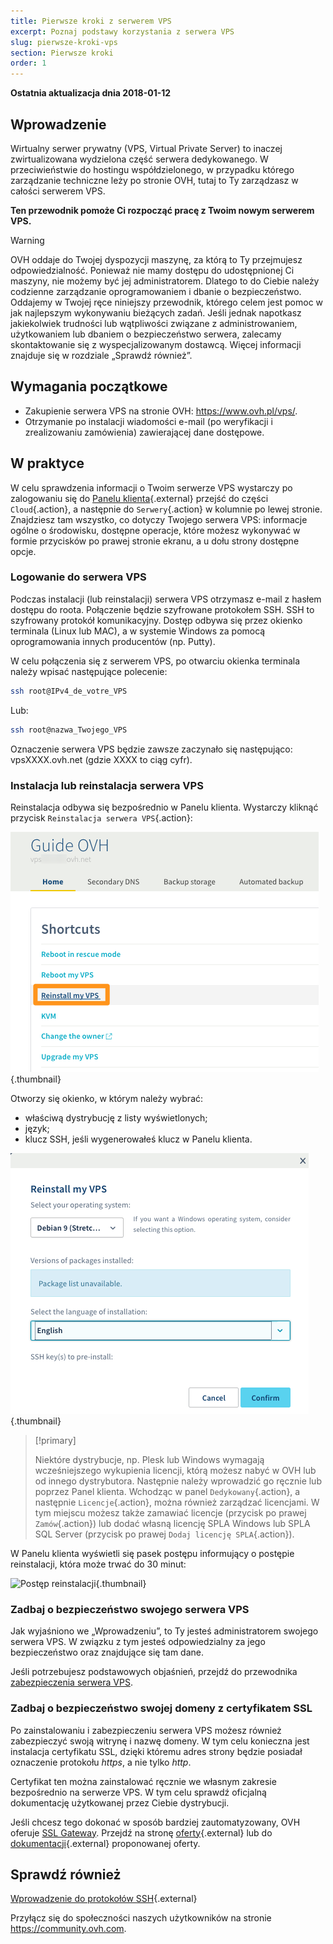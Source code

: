 ```yaml
---
title: Pierwsze kroki z serwerem VPS
excerpt: Poznaj podstawy korzystania z serwera VPS
slug: pierwsze-kroki-vps
section: Pierwsze kroki
order: 1
---
```


**Ostatnia aktualizacja dnia 2018-01-12**
 
## Wprowadzenie

Wirtualny serwer prywatny (VPS, Virtual Private Server) to inaczej zwirtualizowana wydzielona część serwera dedykowanego. W przeciwieństwie do hostingu współdzielonego, w przypadku którego zarządzanie techniczne leży po stronie OVH, tutaj to Ty zarządzasz w całości serwerem VPS.

**Ten przewodnik pomoże Ci rozpocząć pracę z Twoim nowym serwerem VPS.**

> [!warning]
>
> OVH oddaje do Twojej dyspozycji maszynę, za którą to Ty przejmujesz odpowiedzialność. Ponieważ nie mamy dostępu do udostępnionej Ci maszyny, nie możemy być jej administratorem. Dlatego to do Ciebie należy codzienne  zarządzanie oprogramowaniem i dbanie o bezpieczeństwo. Oddajemy w Twojej ręce niniejszy przewodnik, którego celem jest pomoc w jak najlepszym wykonywaniu bieżących zadań. Jeśli jednak napotkasz jakiekolwiek trudności lub wątpliwości związane z administrowaniem, użytkowaniem lub dbaniem o bezpieczeństwo serwera, zalecamy skontaktowanie się z wyspecjalizowanym dostawcą. Więcej informacji znajduje się w rozdziale „Sprawdź również”.
> 

## Wymagania początkowe

- Zakupienie serwera VPS na stronie OVH: <https://www.ovh.pl/vps/>.
- Otrzymanie po instalacji wiadomości e-mail (po weryfikacji i zrealizowaniu zamówienia) zawierającej dane dostępowe.

## W praktyce

W celu sprawdzenia informacji o Twoim serwerze VPS wystarczy po zalogowaniu się do [Panelu klienta](https://www.ovh.com/auth/?action=gotomanager){.external} przejść do części `Cloud`{.action}, a następnie do `Serwery`{.action} w kolumnie po lewej stronie. Znajdziesz tam wszystko, co dotyczy Twojego serwera VPS: informacje ogólne o środowisku, dostępne operacje, które możesz wykonywać w formie przycisków po prawej stronie ekranu, a u dołu strony dostępne opcje.

### Logowanie do serwera VPS

Podczas instalacji (lub reinstalacji) serwera VPS otrzymasz e-mail z hasłem dostępu do roota. Połączenie będzie szyfrowane protokołem SSH. SSH to szyfrowany protokół komunikacyjny. Dostęp odbywa się przez okienko terminala (Linux lub MAC), a  w systemie Windows za pomocą oprogramowania innych producentów (np. Putty).

W celu połączenia się z serwerem VPS, po otwarciu okienka terminala należy wpisać następujące polecenie:

```sh
ssh root@IPv4_de_votre_VPS
```

Lub:

```sh
ssh root@nazwa_Twojego_VPS
```

Oznaczenie serwera VPS będzie zawsze zaczynało się następująco: vpsXXXX.ovh.net (gdzie XXXX to ciąg cyfr).

### Instalacja lub reinstalacja serwera VPS

Reinstalacja odbywa się bezpośrednio w Panelu klienta. Wystarczy kliknąć przycisk `Reinstalacja serwera VPS`{.action}:

![Reinstalacja serwera VPS](images/reinstall_manager.png){.thumbnail}

Otworzy się okienko, w którym należy wybrać:

- właściwą dystrybucję z listy wyświetlonych;
- język;
- klucz SSH, jeśli wygenerowałeś klucz w Panelu klienta.

![Menu wyboru dla reinstalacji](images/reinstall_menu.png){.thumbnail}

> [!primary]
>
> Niektóre dystrybucje, np. Plesk lub Windows wymagają wcześniejszego wykupienia licencji, którą możesz nabyć w OVH lub od innego dystrybutora. Następnie należy wprowadzić go ręcznie lub poprzez Panel klienta. Wchodząc w panel `Dedykowany`{.action}, a następnie `Licencje`{.action}, można również zarządzać licencjami.
> W tym miejscu możesz także zamawiać licencje (przycisk po prawej `Zamów`{.action}) lub dodać własną licencję SPLA Windows lub SPLA SQL Server (przycisk po prawej `Dodaj licencję SPLA`{.action}).
> 

W Panelu klienta wyświetli się pasek postępu informujący o postępie reinstalacji, która może trwać do 30 minut:

![Postęp reinstalacji](images/reinstall_task.png){.thumbnail}

### Zadbaj o bezpieczeństwo swojego serwera VPS

Jak wyjaśniono we „Wprowadzeniu”, to Ty jesteś administratorem swojego serwera VPS. W związku z tym jesteś odpowiedzialny za jego bezpieczeństwo oraz znajdujące się tam dane.

Jeśli potrzebujesz podstawowych objaśnień, przejdź do przewodnika [zabezpieczenia serwera VPS](https://docs.ovh.com/pl/vps/porady-zabezpieczenie-vps/).

### Zadbaj o bezpieczeństwo swojej domeny z certyfikatem SSL

Po zainstalowaniu i zabezpieczeniu serwera VPS możesz również zabezpieczyć swoją witrynę i nazwę domeny. W tym celu konieczna jest instalacja certyfikatu SSL, dzięki któremu adres strony będzie posiadał oznaczenie protokołu *https*, a nie tylko *http*.

Certyfikat ten można zainstalować ręcznie we własnym zakresie bezpośrednio na serwerze VPS. W tym celu sprawdź oficjalną dokumentację użytkowanej przez Ciebie dystrybucji.

Jeśli chcesz tego dokonać w sposób bardziej zautomatyzowany, OVH oferuje [SSL Gateway](https://www.ovh.pl/ssl-gateway/). Przejdź na stronę [oferty](https://www.ovh.pl/ssl-gateway/){.external} lub do [dokumentacji](https://docs.ovh.com/pl/ssl-gateway/korzystanie-ssl-gateway/){.external} proponowanej oferty.

## Sprawdź również

[Wprowadzenie do protokołów SSH](https://docs.ovh.com/pl/dedicated/ssh-wprowadzenie/){.external}

Przyłącz się do społeczności naszych użytkowników na stronie <https://community.ovh.com>.